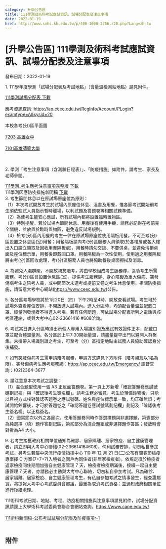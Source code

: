```yaml
---
category: 升學公告區
title: 111學測及術科考試應試資訊、試場分配表及注意事項
date: 2022-01-19
href: http://www.smhs.kh.edu.tw/p/406-1000-2756,r20.php?Lang=zh-tw
---
```


# [升學公告區] 111學測及術科考試應試資訊、試場分配表及注意事項
發布日期：2022-01-19

<div><div></div><div><p>1. <span><span>111學年度學測「試場分配表及考試地點」（含量溫檢測站地點）</span></span>請見附件。<div><a href=https://www.chgsh.chc.edu.tw/wp-content/uploads/sites/46/2022/01/111%E5%AD%B8%E6%B8%AC%E8%A9%A6%E5%A0%B4%E5%88%86%E9%85%8D%E8%A1%A8.pdf>111學測試場分配表</a><a href=https://www.smhs.kh.edu.tw/var/file/0/1000/attach/40/pta_2405_276576_80121.pdf> <span><span>下載</span></span><br> <br> 應</a>考資訊查詢: <a href=https://ap.ceec.edu.tw/RegInfo/Account/PLogin?examtype=A&sysid=20>https://ap.ceec.edu.tw/RegInfo/Account/PLogin?examtype=A&sysid=20</a><br><br><span></span>本校各考(分)區平面圖 <br><br><a href=https://www.smhs.kh.edu.tw/var/file/0/1000/attach/40/pta_2412_8416534_80603.pdf><span>7203 高雄女中</span></a><br>  <br><a href=https://www.ceec.edu.tw/files/file_pool/1/0M012657287651808746/7101_%E9%AB%98%E5%B8%AB%E5%A4%A7.pdf><span>7101高雄師範大學</span></a><br><br><br><p>2. <span><span>學測「考生注意事項（含測驗日程表）」、「防疫措施」如附件</span></span>，請考生、家長及老師參閱。<div><a href=https://www.chgsh.chc.edu.tw/wp-content/uploads/sites/46/2022/01/111%E5%AD%B8%E6%B8%AC_%E8%80%83%E7%94%9F%E6%87%89%E8%80%83%E6%B3%A8%E6%84%8F%E4%BA%8B%E9%A0%85%E5%AE%8C%E6%95%B4%E7%89%88.pdf><span>111學測_考生應考注意事項完整版</span></a> <a href=https://www.smhs.kh.edu.tw/var/file/0/1000/attach/40/pta_2406_9410665_80122.pdf><span><span>下載</span></span></a></div><div><span>111學測因應防疫措施新聞稿 </span><a href=https://www.smhs.kh.edu.tw/var/file/0/1000/attach/40/pta_2407_3282803_80122.pdf><span><span>下載</span></span></a><span></span></div><div><span><span>3. </span></span><span><span><span>考生節間休息以在原試場原座位為原則</span></span></span><span><span>：</span></span><br><span><span>（1）</span></span><span><span><span>本次考試開放考生於試場內原座位休息、溫書及用餐，惟各節考試開始前考生須依監試人員指示暫時離場，以利試題及答題卷等相關試務準備。</span></span></span><br><span>（2）為使考生能安心應試，所有試場內都將設置臨時置物區。</span><br><span><span>（3）特別提醒，</span></span><span><span><span>若於試場內節間休息、用餐後有使用手機，請務必記得在考前完全關機，並放置於臨時置物區，避免違反試場規則</span></span></span><span><span>。</span></span><br><span>（4）於考(分)區內用餐的考生一律在原試場原座位使用隔板用餐，不可至考(分)區設置之休息區(室)用餐；用餐隔板請向考(分)區服務人員領取(於各樓層或各大樓出入口設立領取及回收用餐隔板處)，用餐時請勿交談、不要併桌，並避免污損桌面及座位標示單，用餐後即戴回口罩。用餐隔板為一次性使用，使用過之用餐隔板將由考(分)區回收處理，考(分)區服務人員也將協助餐後桌面擦拭及消毒。</span></div></div><p><span>4. 為避免人潮群聚，不開放親友陪考，將由學校組成考生服務隊，協助考生所需服務。考(分)區會設置休息區(室)，提供考生服務隊、身心障礙及重大傷病、突發傷病考生之陪考人員，或中間節次未選考或提前交卷之考生休息使用。相關防疫措施，請留意大考中心網站(</span><a href=https://www.ceec.edu.tw/>https://www.ceec.edu.tw</a><span>)公告。</span><p>5. <span><span>各分區考場學校將於1月20日（四）下午2時至4時，開放查看試場。</span></span>考生可於試場外查看座位安排，不開放進入試場內。進入分區時，均須配合量溫並配戴口罩，經量測發燒者不得進入考場。若有任何問題，可依試場分配表所列之電話與該考區連絡，或與大考中心02-23661416 #608洽詢。<p><span><span>6. </span></span><span><span><span>考試當日進入分區時須出示個人專用入場識別證及應試有效證件正本，配戴口罩並配合體溫量測。各分區於上午7:30開始量溫，請盡量提早出門以避開人群聚集。未攜帶入場識別證之考生，可至考（分）區指定地點由試務人員協助確認身分後補發</span>。</span></span><p>7. <span><span>如有突發傷病考生需申請陪考服務，申請方式詳見下方附件</span></span>（陪考親友以1名為限）。突發傷病考生應考服務網：<a href=https://ap.ceec.edu.tw/Emergency/>https://ap.ceec.edu.tw/Emergency/</a> 語音查詢：(02)2364-3677<p><span><span>8.</span></span><span><span><span> 請注意意本次考試之調整</span></span></span><span><span>：</span><br> <span></span></span><span><span>（1）混合題型使用一張 A3 正反面答題卷。第一頁上方新增「確認答題卷應試號碼劃記欄」與「確認後考生簽名欄」。請考生務必留意，考生於預備鈴響後，只能以目視方式核對確認答題卷之應試號碼、姓名與座位標示單一致，均正確無誤；考試開始鈴響後，才可於答題卷之「確認答題卷應試號碼劃記欄」劃記及「確認後考生簽名欄」以正楷簽名。</span><br> <span></span></span><span><span>（2）國寫節次以外之各節次，使用答題卷同時作答選擇題與非選擇題，第壹部分為純選擇（填）題作答劃記區，第貳部分為</span></span><span>混合題組或非選擇題作答區；發放時會對折為A4 大小。</span><p><span><span></span></span><span><span>9. </span></span><span><span><span>若考生接獲政府相關單位通知為確診、居家隔離、居家檢疫、自主健康管理者，請立即與大考中心聯絡(02-23661416#608)，俾利試務安排，切勿私自參加考試。</span></span></span><span><span>另考生若屬中央流行疫情指揮中心 110 年 12 月 21 日(二)公布有關春節檢疫專案擇 C 方案(7+7+7)入境者之同戶內同住者(非居家檢疫者)，依規定須於檢疫者返家檢疫同住期間加強自主健康管理 7 天，檢疫者檢疫期滿後，接續一起自主健康管理 7 天者，亦請務必主動與大考中心聯絡，切勿私自參加考試。</span></span><span><span><span>凡為確診、居家隔離、居家檢疫、自主健康管理考生，有私自參加考試之情事發生，經查證屬實，將提報大考中心考試委員會審議，最重為取消考試資格；並通知政府相關單位進行後續處理。</span></span></span><p><span>111術科考試日期、地點、考程、防疫相關措施與注意事項請見附件，試場分配資訊請逕上大學術科考試委員會聯合會網站查詢。</span><a href=https://www.cape.edu.tw/>https://www.cape.edu.tw/</a>  <br> <br> <a href=https://www.smhs.kh.edu.tw/var/file/0/1000/attach/40/pta_2408_8105943_80122.pdf>111術科新聞稿-公布考試試場分配表及防疫事項r-1</a><br>  </div></div>

## 附件

